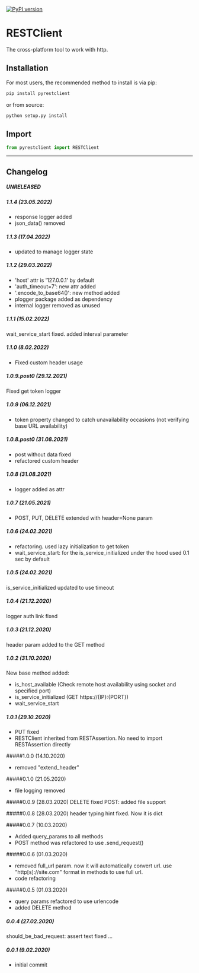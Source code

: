 [![PyPI version](https://badge.fury.io/py/pyrestclient.svg)](https://badge.fury.io/py/pyrestclient)

# RESTClient

The cross-platform tool to work with http.

## Installation

For most users, the recommended method to install is via pip:

```cmd
pip install pyrestclient
```

or from source:

```cmd
python setup.py install
```

## Import

```python
from pyrestclient import RESTClient
```

---

## Changelog

##### UNRELEASED

##### 1.1.4 (23.05.2022)

- response logger added
- json_data() removed

##### 1.1.3 (17.04.2022)

- updated to manage logger state

##### 1.1.2 (29.03.2022)

- 'host' attr is '127.0.0.1' by default
- 'auth_timeout=7': new attr added
- '.encode_to_base64()': new method added
- plogger package added as dependency
- internal logger removed as unused

##### 1.1.1 (15.02.2022)

wait_service_start fixed. added interval parameter

##### 1.1.0 (8.02.2022)

- Fixed custom header usage

##### 1.0.9.post0 (29.12.2021)

Fixed get token logger

##### 1.0.9 (06.12.2021)

- token property changed to catch unavailability occasions (not verifying base URL availability)

##### 1.0.8.post0 (31.08.2021)

- post without data fixed
- refactored custom header

##### 1.0.8 (31.08.2021)

- logger added as attr

##### 1.0.7 (21.05.2021)

- POST, PUT, DELETE extended with header=None param

##### 1.0.6 (24.02.2021)

- refactoring. used lazy initialization to get token
- wait_service_start: for the is_service_initialized under the hood used 0.1 sec by default

##### 1.0.5 (24.02.2021)

is_service_initialized updated to use timeout

##### 1.0.4 (21.12.2020)

logger auth link fixed

##### 1.0.3 (21.12.2020)

header param added to the GET method

##### 1.0.2 (31.10.2020)

New base method added:

- is_host_available (Check remote host availability using socket and specified port)
- is_service_initialized (GET https://{IP}:{PORT})
- wait_service_start

##### 1.0.1 (29.10.2020)

- PUT fixed
- RESTClient inherited from RESTAssertion. No need to import RESTAssertion directly

#####1.0.0 (14.10.2020)
- removed "extend_header"

#####0.1.0 (21.05.2020)
- file logging removed

#####0.0.9 (28.03.2020)
DELETE fixed
POST: added file support

#####0.0.8 (28.03.2020)
header typing hint fixed. Now it is dict

#####0.0.7 (10.03.2020)
- Added query_params to all methods
- POST method was refactored to use .send_request()

#####0.0.6 (01.03.2020)
- removed full_url param. now it will automatically convert url. use "http[s]://site.com" format in methods to use full url.
- code refactoring

#####0.0.5 (01.03.2020)
- query params refactored to use urlencode
- added DELETE method

##### 0.0.4 (27.02.2020)
should_be_bad_request: assert text fixed
...

##### 0.0.1 (9.02.2020)
- initial commit